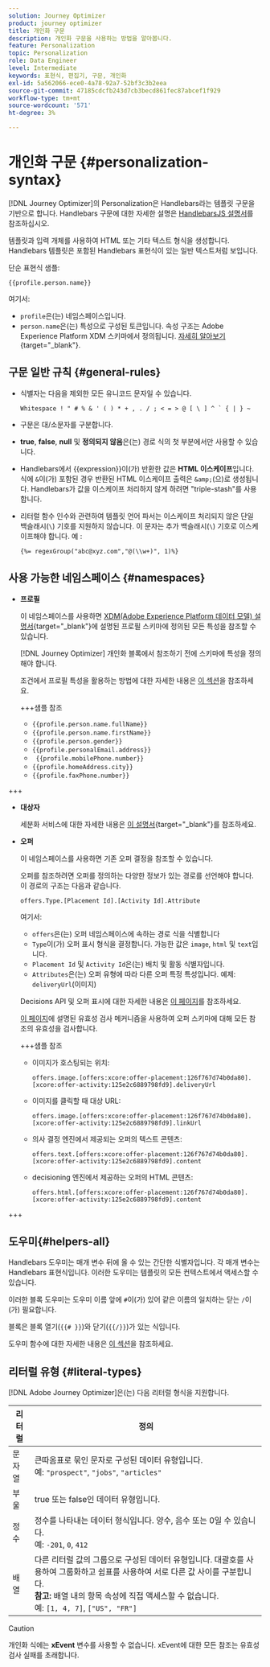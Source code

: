 ```yaml
---
solution: Journey Optimizer
product: journey optimizer
title: 개인화 구문
description: 개인화 구문을 사용하는 방법을 알아봅니다.
feature: Personalization
topic: Personalization
role: Data Engineer
level: Intermediate
keywords: 표현식, 편집기, 구문, 개인화
exl-id: 5a562066-ece0-4a78-92a7-52bf3c3b2eea
source-git-commit: 47185cdcfb243d7cb3becd861fec87abcef1f929
workflow-type: tm+mt
source-wordcount: '571'
ht-degree: 3%

---
```


# 개인화 구문 {#personalization-syntax}

[!DNL Journey Optimizer]의 Personalization은 Handlebars라는 템플릿 구문을 기반으로 합니다. Handlebars 구문에 대한 자세한 설명은 [HandlebarsJS 설명서](https://handlebarsjs.com/)를 참조하십시오.

템플릿과 입력 개체를 사용하여 HTML 또는 기타 텍스트 형식을 생성합니다. Handlebars 템플릿은 포함된 Handlebars 표현식이 있는 일반 텍스트처럼 보입니다.

단순 표현식 샘플:

`{{profile.person.name}}`

여기서:

* `profile`은(는) 네임스페이스입니다.
* `person.name`은(는) 특성으로 구성된 토큰입니다. 속성 구조는 Adobe Experience Platform XDM 스키마에서 정의됩니다. [자세히 알아보기](https://experienceleague.adobe.com/docs/experience-platform/xdm/home.html?lang=ko-KR){target="_blank"}.

## 구문 일반 규칙 {#general-rules}

* 식별자는 다음을 제외한 모든 유니코드 문자일 수 있습니다.

  ```
  Whitespace ! " # % & ' ( ) * + , . / ; < = > @ [ \ ] ^ ` { | } ~
  ```

* 구문은 대/소문자를 구분합니다.

* **true**, **false**, **null** 및 **정의되지 않음**&#x200B;은(는) 경로 식의 첫 부분에서만 사용할 수 있습니다.

* Handlebars에서 {{expression}}이(가) 반환한 값은 **HTML 이스케이프**&#x200B;입니다. 식에 `&`이(가) 포함된 경우 반환된 HTML 이스케이프 출력은 `&amp;`(으)로 생성됩니다. Handlebars가 값을 이스케이프 처리하지 않게 하려면 &quot;triple-stash&quot;를 사용합니다.

* 리터럴 함수 인수와 관련하여 템플릿 언어 파서는 이스케이프 처리되지 않은 단일 백슬래시(`\`) 기호를 지원하지 않습니다. 이 문자는 추가 백슬래시(`\`) 기호로 이스케이프해야 합니다. 예 :

  `{%= regexGroup("abc@xyz.com","@(\\w+)", 1)%}`

## 사용 가능한 네임스페이스 {#namespaces}

* **프로필**

  이 네임스페이스를 사용하면 [XDM(Adobe Experience Platform 데이터 모델) 설명서](https://experienceleague.adobe.com/docs/experience-platform/xdm/home.html?lang=ko-KR){target="_blank"}에 설명된 프로필 스키마에 정의된 모든 특성을 참조할 수 있습니다.

  [!DNL Journey Optimizer] 개인화 블록에서 참조하기 전에 스키마에 특성을 정의해야 합니다.

  조건에서 프로필 특성을 활용하는 방법에 대한 자세한 내용은 [이 섹션](functions/helpers.md#if-function)을 참조하세요.

  +++샘플 참조

   * `{{profile.person.name.fullName}}`
   * `{{profile.person.name.firstName}}`
   * `{{profile.person.gender}}`
   * `{{profile.personalEmail.address}}`
   * ` {{profile.mobilePhone.number}}`
   * `{{profile.homeAddress.city}}`
   * `{{profile.faxPhone.number}}`

+++

* **대상자**

  세분화 서비스에 대한 자세한 내용은 [이 설명서](https://experienceleague.adobe.com/docs/experience-platform/segmentation/home.html?lang=ko){target="_blank"}를 참조하세요.

* **오퍼**

  이 네임스페이스를 사용하면 기존 오퍼 결정을 참조할 수 있습니다.

  오퍼를 참조하려면 오퍼를 정의하는 다양한 정보가 있는 경로를 선언해야 합니다. 이 경로의 구조는 다음과 같습니다.

  `offers.Type.[Placement Id].[Activity Id].Attribute`

  여기서:

   * `offers`은(는) 오퍼 네임스페이스에 속하는 경로 식을 식별합니다
   * `Type`이(가) 오퍼 표시 형식을 결정합니다. 가능한 값은 `image`, `html` 및 `text`입니다.
   * `Placement Id` 및 `Activity Id`은(는) 배치 및 활동 식별자입니다.
   * `Attributes`은(는) 오퍼 유형에 따라 다른 오퍼 특정 특성입니다. 예제: `deliveryUrl`(이미지)

  Decisions API 및 오퍼 표시에 대한 자세한 내용은 [이 페이지](../offers/api-reference/offer-delivery-api/decisioning-api.md)를 참조하세요.

  [이 페이지](../personalization/personalization-build-expressions.md)에 설명된 유효성 검사 메커니즘을 사용하여 오퍼 스키마에 대해 모든 참조의 유효성을 검사합니다.

  +++샘플 참조

   * 이미지가 호스팅되는 위치:

     `offers.image.[offers:xcore:offer-placement:126f767d74b0da80].[xcore:offer-activity:125e2c6889798fd9].deliveryUrl`

   * 이미지를 클릭할 때 대상 URL:

     `offers.image.[offers:xcore:offer-placement:126f767d74b0da80].[xcore:offer-activity:125e2c6889798fd9].linkUrl`

   * 의사 결정 엔진에서 제공되는 오퍼의 텍스트 콘텐츠:

     `offers.text.[offers:xcore:offer-placement:126f767d74b0da80].[xcore:offer-activity:125e2c6889798fd9].content`

   * decisioning 엔진에서 제공하는 오퍼의 HTML 콘텐츠:

     `offers.html.[offers:xcore:offer-placement:126f767d74b0da80].[xcore:offer-activity:125e2c6889798fd9].content`

+++

## 도우미{#helpers-all}

Handlebars 도우미는 매개 변수 뒤에 올 수 있는 간단한 식별자입니다. 각 매개 변수는 Handlebars 표현식입니다. 이러한 도우미는 템플릿의 모든 컨텍스트에서 액세스할 수 있습니다.

이러한 블록 도우미는 도우미 이름 앞에 `#`이(가) 있어 같은 이름의 일치하는 닫는 `/`이(가) 필요합니다.

블록은 블록 열기(`{{# }}`)와 닫기(`{{/}}`)가 있는 식입니다.

도우미 함수에 대한 자세한 내용은 [이 섹션](functions/helpers.md)을 참조하세요.

## 리터럴 유형 {#literal-types}

[!DNL Adobe Journey Optimizer]은(는) 다음 리터럴 형식을 지원합니다.

| 리터럴 | 정의 |
| ------- | ---------- |
| 문자열 | 큰따옴표로 묶인 문자로 구성된 데이터 유형입니다. <br>예: `"prospect"`, `"jobs"`, `"articles"` |
| 부울 | true 또는 false인 데이터 유형입니다. |
| 정수 | 정수를 나타내는 데이터 형식입니다. 양수, 음수 또는 0일 수 있습니다. <br>예: `-201`, `0`, `412` |
| 배열 | 다른 리터럴 값의 그룹으로 구성된 데이터 유형입니다. 대괄호를 사용하여 그룹화하고 쉼표를 사용하여 서로 다른 값 사이를 구분합니다. <br> **참고:** 배열 내의 항목 속성에 직접 액세스할 수 없습니다. <br> 예: `[1, 4, 7]`, `["US", "FR"]` |

>[!CAUTION]
>
>개인화 식에는 **xEvent** 변수를 사용할 수 없습니다. xEvent에 대한 모든 참조는 유효성 검사 실패를 초래합니다.
